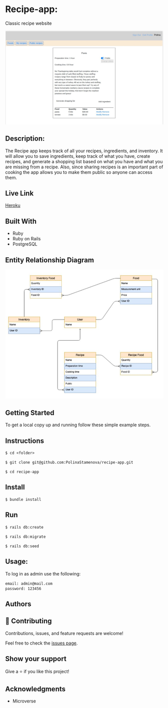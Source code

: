 # Recipe-app:

Classic recipe website

![screenshot](./app/assets/images/screenshot-recipe-app.JPG)

## Description:

The Recipe app keeps track of all your recipes, ingredients, and inventory. It will allow you to save ingredients, keep track of what you have, create recipes, and generate a shopping list based on what you have and what you are missing from a recipe. Also, since sharing recipes is an important part of cooking the app allows you to make them public so anyone can access them.

## Live Link

[Heroku](https://whispering-dusk-07468.herokuapp.com/users/sign_in)

## Built With

- Ruby
- Ruby on Rails
- PostgreSQL

## Entity Relationship Diagram

![screenshot](./app/assets/images/ERD.JPG)

## Getting Started

To get a local copy up and running follow these simple example steps.

## Instructions

```
$ cd <folder>
```

```
$ git clone git@github.com:PolinaStamenova/recipe-app.git
```

```
$ cd recipe-app
```

## Install

```
$ bundle install
```

## Run

```
$ rails db:create
```

```
$ rails db:migrate
```

```
$ rails db:seed
```

## Usage:

To log in as admin use the following:

```
email: admin@mail.com
password: 123456
```

## Authors

## 🤝 Contributing

Contributions, issues, and feature requests are welcome!

Feel free to check the [issues page](https://github.com/PolinaStamenova/recipe-app/issues).

## Show your support

Give a ⭐️ if you like this project!

## Acknowledgments

- Microverse
